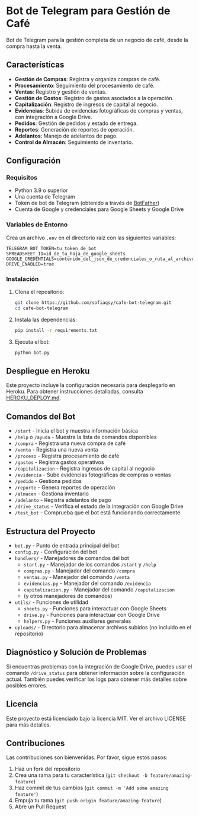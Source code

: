 # Bot de Telegram para Gestión de Café

Bot de Telegram para la gestión completa de un negocio de café, desde la compra hasta la venta.

## Características

- **Gestión de Compras**: Registra y organiza compras de café.
- **Procesamiento**: Seguimiento del procesamiento de café.
- **Ventas**: Registro y gestión de ventas.
- **Gestión de Costos**: Registro de gastos asociados a la operación.
- **Capitalización**: Registro de ingresos de capital al negocio.
- **Evidencias**: Subida de evidencias fotográficas de compras y ventas, con integración a Google Drive.
- **Pedidos**: Gestión de pedidos y estado de entrega.
- **Reportes**: Generación de reportes de operación.
- **Adelantos**: Manejo de adelantos de pago.
- **Control de Almacén**: Seguimiento de inventario.

## Configuración

### Requisitos

- Python 3.9 o superior
- Una cuenta de Telegram
- Token de bot de Telegram (obtenido a través de [BotFather](https://t.me/botfather))
- Cuenta de Google y credenciales para Google Sheets y Google Drive

### Variables de Entorno

Crea un archivo `.env` en el directorio raíz con las siguientes variables:

```
TELEGRAM_BOT_TOKEN=tu_token_de_bot
SPREADSHEET_ID=id_de_tu_hoja_de_google_sheets
GOOGLE_CREDENTIALS=contenido_del_json_de_credenciales_o_ruta_al_archivo
DRIVE_ENABLED=true
```

### Instalación

1. Clona el repositorio:
   ```bash
   git clone https://github.com/sofiaqsy/cafe-bot-telegram.git
   cd cafe-bot-telegram
   ```

2. Instala las dependencias:
   ```bash
   pip install -r requirements.txt
   ```

3. Ejecuta el bot:
   ```bash
   python bot.py
   ```

## Despliegue en Heroku

Este proyecto incluye la configuración necesaria para desplegarlo en Heroku. Para obtener instrucciones detalladas, consulta [HEROKU_DEPLOY.md](HEROKU_DEPLOY.md).

## Comandos del Bot

- `/start` - Inicia el bot y muestra información básica
- `/help` o `/ayuda` - Muestra la lista de comandos disponibles
- `/compra` - Registra una nueva compra de café
- `/venta` - Registra una nueva venta
- `/proceso` - Registra procesamiento de café
- `/gastos` - Registra gastos operativos
- `/capitalizacion` - Registra ingresos de capital al negocio
- `/evidencia` - Sube evidencias fotográficas de compras o ventas
- `/pedido` - Gestiona pedidos
- `/reporte` - Genera reportes de operación
- `/almacen` - Gestiona inventario
- `/adelanto` - Registra adelantos de pago
- `/drive_status` - Verifica el estado de la integración con Google Drive
- `/test_bot` - Comprueba que el bot está funcionando correctamente

## Estructura del Proyecto

- `bot.py` - Punto de entrada principal del bot
- `config.py` - Configuración del bot
- `handlers/` - Manejadores de comandos del bot
  - `start.py` - Manejador de los comandos `/start` y `/help`
  - `compras.py` - Manejador del comando `/compra`
  - `ventas.py` - Manejador del comando `/venta`
  - `evidencias.py` - Manejador del comando `/evidencia`
  - `capitalizacion.py` - Manejador del comando `/capitalizacion`
  - (y otros manejadores de comandos)
- `utils/` - Funciones de utilidad
  - `sheets.py` - Funciones para interactuar con Google Sheets
  - `drive.py` - Funciones para interactuar con Google Drive
  - `helpers.py` - Funciones auxiliares generales
- `uploads/` - Directorio para almacenar archivos subidos (no incluido en el repositorio)

## Diagnóstico y Solución de Problemas

Si encuentras problemas con la integración de Google Drive, puedes usar el comando `/drive_status` para obtener información sobre la configuración actual. También puedes verificar los logs para obtener más detalles sobre posibles errores.

## Licencia

Este proyecto está licenciado bajo la licencia MIT. Ver el archivo LICENSE para más detalles.

## Contribuciones

Las contribuciones son bienvenidas. Por favor, sigue estos pasos:

1. Haz un fork del repositorio
2. Crea una rama para tu característica (`git checkout -b feature/amazing-feature`)
3. Haz commit de tus cambios (`git commit -m 'Add some amazing feature'`)
4. Empuja tu rama (`git push origin feature/amazing-feature`)
5. Abre un Pull Request